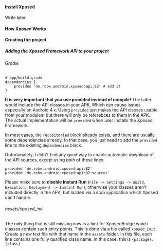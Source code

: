 #### Install Xposed

Write later



#### How Xposed Works



#### Creating the project

##### Adding the Xposed Framework API to your project

###### Gradle

``` 
# app/build.grade
dependencies {
    provided 'de.robv.android.xposed:api:82' # add it
}
```

**It is very important that you use provided instead of compile!**  The latter would include the API classes in your APK, Which can cause issues especially on Android 4.x. Using `provided` just makes the API classes usable from your modulem but there will only be referebces to them in the APK. The actual implementation will be `provided` when user installs the Xposed Framework.

In most cases, the `repositories` block already exists, and there are usually some dependencies already. In that case, you just need to add the `provided` line to the existing `dependencies` block.

Unfortunately, I didn't find any good way to enable automatic download of the API sources, except using *both* of these lines:

```
provided 'de.robv.android.xposed:api:82'
provided 'de.robv.android.xposed:api:82:sources'
```

 Please make sure to **disable Instant Run** (`File -> Settings -> Build, Execution, Deployment -> Instant Run`), otherwise your classes aren't included directly in the APK, but loaded via a stub application which Xposed can't handle.

###### assets/xposed_init

The only thing that is still missing now is a hint for XposedBridge which classes contain such entry points. This is done via a file called `xposed_init`. Create a new text file with that name in the `assets` folder. In this file, each line contains one fully qualified class name. In this case, this is `{package}.{class}`


